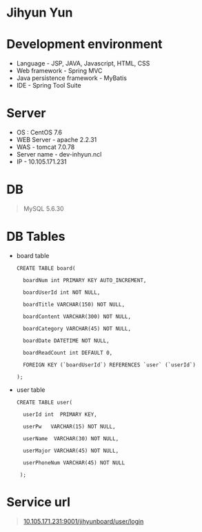 Jihyun Yun
=====

# Development environment
* Language - JSP, JAVA, Javascript, HTML, CSS
* Web framework - Spring MVC
* Java persistence framework - MyBatis
* IDE - Spring Tool Suite

# Server 
* OS : CentOS 7.6
* WEB Server - apache 2.2.31
* WAS - tomcat 7.0.78 
* Server name - dev-inhyun.ncl
* IP - 10.105.171.231

# DB
> MySQL 5.6.30

# DB Tables
* board table 

      CREATE TABLE board(
  
        boardNum int PRIMARY KEY AUTO_INCREMENT,

        boardUserId int NOT NULL,

        boardTitle VARCHAR(150) NOT NULL,

        boardContent VARCHAR(300) NOT NULL,

        boardCategory VARCHAR(45) NOT NULL,

        boardDate DATETIME NOT NULL,

        boardReadCount int DEFAULT 0,

        FOREIGN KEY (`boardUserId`) REFERENCES `user` (`userId`)

      );


* user table 

      CREATE TABLE user(

        userId int  PRIMARY KEY,

        userPw   VARCHAR(15) NOT NULL,

        userName  VARCHAR(30) NOT NULL,

        userMajor VARCHAR(45) NOT NULL,

        userPhoneNum VARCHAR(45) NOT NULL

       );


# Service url
>[10.105.171.231:9001/jihyunboard/user/login](http://10.105.171.231:9001/jihyunboard/user/login)
